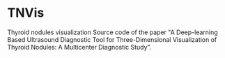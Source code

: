 # TNVis
Thyroid nodules visualization
Source code of the paper "A Deep-learning Based Ultrasound Diagnostic Tool for Three-Dimensional Visualization of Thyroid Nodules: A Multicenter Diagnostic Study".
